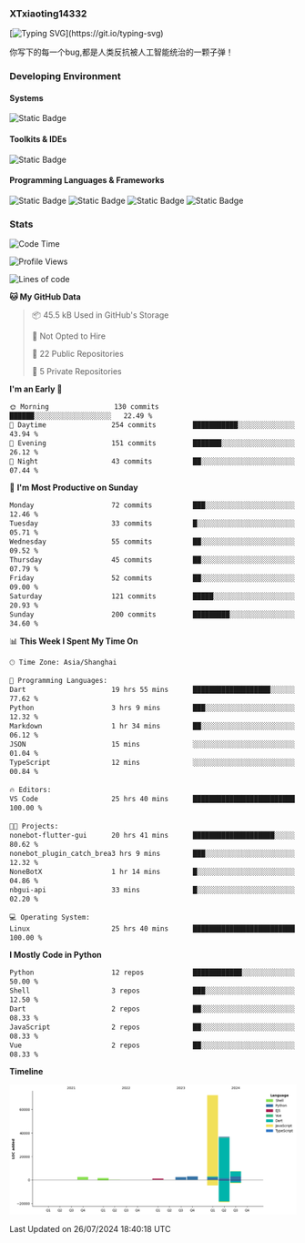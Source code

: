 ### XTxiaoting14332

[![Typing SVG](https://readme-typing-svg.herokuapp.com?font=JetBrians+Mono&pause=1000&random=false&width=435&lines=Hello+World!)](https://git.io/typing-svg)

你写下的每一个bug,都是人类反抗被人工智能统治的一颗子弹！

### Developing Environment

#### Systems

![Static Badge](https://img.shields.io/badge/Ubuntu-%20?style=flat-square&logo=ubuntu&logoColor=white&color=E34F26)

#### Toolkits & IDEs

![Static Badge](https://img.shields.io/badge/Visual%20Studio%20Code-%20?style=flat-square&logo=visualstudiocode&logoColor=white&color=blue)

#### Programming Languages & Frameworks

![Static Badge](https://img.shields.io/badge/Dart-%20?style=flat-square&logo=dart&logoColor=white&color=0175C2)
![Static Badge](https://img.shields.io/badge/Flutter-%20?style=flat-square&logo=flutter&logoColor=white&color=02569B)
![Static Badge](https://img.shields.io/badge/Python-%20?style=flat-square&logo=python&logoColor=white&color=E7A781)
![Static Badge](https://img.shields.io/badge/Bash%20Shell-%20?style=flat-square&logo=shell&logoColor=white&color=49D868)

### Stats

<!--START_SECTION:waka-->
![Code Time](http://img.shields.io/badge/Code%20Time-88%20hrs%2056%20mins-blue)

![Profile Views](http://img.shields.io/badge/Profile%20Views-0-blue)

![Lines of code](https://img.shields.io/badge/From%20Hello%20World%20I%27ve%20Written-126.5%20thousand%20lines%20of%20code-blue)

**🐱 My GitHub Data** 

> 📦 45.5 kB Used in GitHub's Storage 
 > 
> 🚫 Not Opted to Hire
 > 
> 📜 22 Public Repositories 
 > 
> 🔑 5 Private Repositories 
 > 
**I'm an Early 🐤** 

```text
🌞 Morning                130 commits         ██████░░░░░░░░░░░░░░░░░░░   22.49 % 
🌆 Daytime                254 commits         ███████████░░░░░░░░░░░░░░   43.94 % 
🌃 Evening                151 commits         ███████░░░░░░░░░░░░░░░░░░   26.12 % 
🌙 Night                  43 commits          ██░░░░░░░░░░░░░░░░░░░░░░░   07.44 % 
```
📅 **I'm Most Productive on Sunday** 

```text
Monday                   72 commits          ███░░░░░░░░░░░░░░░░░░░░░░   12.46 % 
Tuesday                  33 commits          █░░░░░░░░░░░░░░░░░░░░░░░░   05.71 % 
Wednesday                55 commits          ██░░░░░░░░░░░░░░░░░░░░░░░   09.52 % 
Thursday                 45 commits          ██░░░░░░░░░░░░░░░░░░░░░░░   07.79 % 
Friday                   52 commits          ██░░░░░░░░░░░░░░░░░░░░░░░   09.00 % 
Saturday                 121 commits         █████░░░░░░░░░░░░░░░░░░░░   20.93 % 
Sunday                   200 commits         █████████░░░░░░░░░░░░░░░░   34.60 % 
```


📊 **This Week I Spent My Time On** 

```text
🕑︎ Time Zone: Asia/Shanghai

💬 Programming Languages: 
Dart                     19 hrs 55 mins      ███████████████████░░░░░░   77.62 % 
Python                   3 hrs 9 mins        ███░░░░░░░░░░░░░░░░░░░░░░   12.32 % 
Markdown                 1 hr 34 mins        ██░░░░░░░░░░░░░░░░░░░░░░░   06.12 % 
JSON                     15 mins             ░░░░░░░░░░░░░░░░░░░░░░░░░   01.04 % 
TypeScript               12 mins             ░░░░░░░░░░░░░░░░░░░░░░░░░   00.84 % 

🔥 Editors: 
VS Code                  25 hrs 40 mins      █████████████████████████   100.00 % 

🐱‍💻 Projects: 
nonebot-flutter-gui      20 hrs 41 mins      ████████████████████░░░░░   80.62 % 
nonebot_plugin_catch_brea3 hrs 9 mins        ███░░░░░░░░░░░░░░░░░░░░░░   12.32 % 
NoneBotX                 1 hr 14 mins        █░░░░░░░░░░░░░░░░░░░░░░░░   04.86 % 
nbgui-api                33 mins             █░░░░░░░░░░░░░░░░░░░░░░░░   02.20 % 

💻 Operating System: 
Linux                    25 hrs 40 mins      █████████████████████████   100.00 % 
```

**I Mostly Code in Python** 

```text
Python                   12 repos            ████████████░░░░░░░░░░░░░   50.00 % 
Shell                    3 repos             ███░░░░░░░░░░░░░░░░░░░░░░   12.50 % 
Dart                     2 repos             ██░░░░░░░░░░░░░░░░░░░░░░░   08.33 % 
JavaScript               2 repos             ██░░░░░░░░░░░░░░░░░░░░░░░   08.33 % 
Vue                      2 repos             ██░░░░░░░░░░░░░░░░░░░░░░░   08.33 % 
```



**Timeline**

![Lines of Code chart](https://raw.githubusercontent.com/XTxiaoting14332/XTxiaoting14332/main/assets/bar_graph.png)


 Last Updated on 26/07/2024 18:40:18 UTC
<!--END_SECTION:waka-->